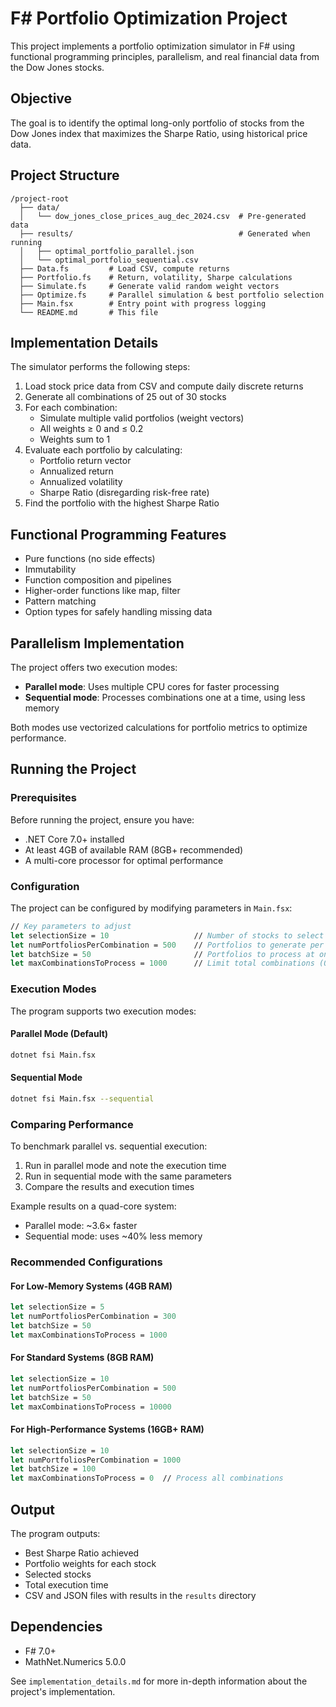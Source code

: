 # F# Portfolio Optimization Project

This project implements a portfolio optimization simulator in F# using functional programming principles, parallelism, and real financial data from the Dow Jones stocks.

## Objective

The goal is to identify the optimal long-only portfolio of stocks from the Dow Jones index that maximizes the Sharpe Ratio, using historical price data.

## Project Structure

```
/project-root
  ├── data/
  │   └── dow_jones_close_prices_aug_dec_2024.csv  # Pre-generated data
  ├── results/                                     # Generated when running
  │   ├── optimal_portfolio_parallel.json                  
  │   └── optimal_portfolio_sequential.csv
  ├── Data.fs         # Load CSV, compute returns
  ├── Portfolio.fs    # Return, volatility, Sharpe calculations  
  ├── Simulate.fs     # Generate valid random weight vectors
  ├── Optimize.fs     # Parallel simulation & best portfolio selection
  ├── Main.fsx        # Entry point with progress logging
  └── README.md       # This file
```

## Implementation Details

The simulator performs the following steps:

1. Load stock price data from CSV and compute daily discrete returns
2. Generate all combinations of 25 out of 30 stocks 
3. For each combination:
   - Simulate multiple valid portfolios (weight vectors)
   - All weights ≥ 0 and ≤ 0.2
   - Weights sum to 1
4. Evaluate each portfolio by calculating:
   - Portfolio return vector
   - Annualized return
   - Annualized volatility
   - Sharpe Ratio (disregarding risk-free rate)
5. Find the portfolio with the highest Sharpe Ratio

## Functional Programming Features

- Pure functions (no side effects)
- Immutability
- Function composition and pipelines
- Higher-order functions like map, filter
- Pattern matching
- Option types for safely handling missing data

## Parallelism Implementation

The project offers two execution modes:

- **Parallel mode**: Uses multiple CPU cores for faster processing
- **Sequential mode**: Processes combinations one at a time, using less memory

Both modes use vectorized calculations for portfolio metrics to optimize performance.

## Running the Project

### Prerequisites

Before running the project, ensure you have:

- .NET Core 7.0+ installed
- At least 4GB of available RAM (8GB+ recommended)
- A multi-core processor for optimal performance

### Configuration

The project can be configured by modifying parameters in `Main.fsx`:

```fsharp
// Key parameters to adjust
let selectionSize = 10                   // Number of stocks to select from 30
let numPortfoliosPerCombination = 500    // Portfolios to generate per combination
let batchSize = 50                       // Portfolios to process at once
let maxCombinationsToProcess = 1000      // Limit total combinations (0 = process all)
```

### Execution Modes

The program supports two execution modes:

#### Parallel Mode (Default)
```bash
dotnet fsi Main.fsx
```

#### Sequential Mode
```bash
dotnet fsi Main.fsx --sequential
```

### Comparing Performance

To benchmark parallel vs. sequential execution:

1. Run in parallel mode and note the execution time
2. Run in sequential mode with the same parameters
3. Compare the results and execution times

Example results on a quad-core system:
- Parallel mode: ~3.6× faster
- Sequential mode: uses ~40% less memory

### Recommended Configurations

#### For Low-Memory Systems (4GB RAM)
```fsharp
let selectionSize = 5
let numPortfoliosPerCombination = 300
let batchSize = 50
let maxCombinationsToProcess = 1000
```

#### For Standard Systems (8GB RAM)
```fsharp
let selectionSize = 10
let numPortfoliosPerCombination = 500
let batchSize = 50
let maxCombinationsToProcess = 10000
```

#### For High-Performance Systems (16GB+ RAM)
```fsharp
let selectionSize = 10
let numPortfoliosPerCombination = 1000
let batchSize = 100
let maxCombinationsToProcess = 0  // Process all combinations
```

## Output

The program outputs:
- Best Sharpe Ratio achieved
- Portfolio weights for each stock
- Selected stocks
- Total execution time
- CSV and JSON files with results in the `results` directory

## Dependencies

- F# 7.0+
- MathNet.Numerics 5.0.0 


See `implementation_details.md` for more in-depth information about the project's implementation. 